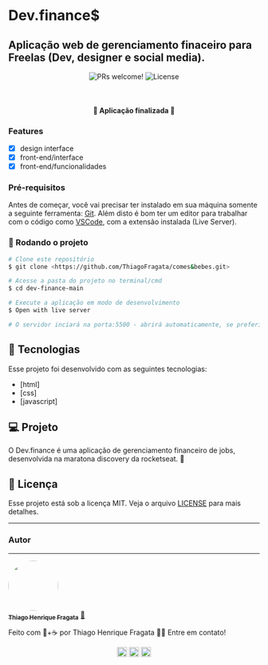 # Dev.finance$

## Aplicação web de gerenciamento finaceiro para Freelas (Dev, designer e social media).

<p align="center">
 <img src="https://img.shields.io/static/v1?label=PRs&message=welcome&color=15C3D6&labelColor=000000" alt="PRs welcome!" />

  <img alt="License" src="https://img.shields.io/static/v1?label=license&message=MIT&color=15C3D6&labelColor=000000">
</p>

<br>
<!-- banner
<p align="center">
  <img alt="Happy" src="public/images/happy.png" width="100%">
</p> -->

<h4 align="center"> 
 🚧 Aplicação finalizada 🚧
</h4>

### Features

- [x] design interface
- [x] front-end/interface
- [x] front-end/funcionalidades

### Pré-requisitos

Antes de começar, você vai precisar ter instalado em sua máquina somente a seguinte ferramenta:
[Git](https://git-scm.com). Além disto é bom ter um editor para trabalhar com o código como [VSCode](https://code.visualstudio.com/), com a extensão instalada (Live Server).

### 🎲 Rodando o projeto

```bash
# Clone este repositório
$ git clone <https://github.com/ThiagoFragata/comes&bebes.git>

# Acesse a pasta do projeto no terminal/cmd
$ cd dev-finance-main

# Execute a aplicação em modo de desenvolvimento
$ Open with live server

# O servidor inciará na porta:5500 - abrirá automaticamente, se preferir acesse <http://localhost:5500>
```

## 🚀 Tecnologias

Esse projeto foi desenvolvido com as seguintes tecnologias:

- [html]
- [css]
- [javascript]

## 💻 Projeto

O Dev.finance é uma aplicação de gerenciamento financeiro de jobs, desenvolvida na maratona discovery da rocketseat. 💜

<!-- 
## 🔖 Layout

Você pode visualizar o layout do projeto através [desse link](https://www.figma.com/file/uGhU5twV20Wm4F8rmSZHKu/Comes-and-Bebes?node-id=0%3A1). Lembrando que você precisa ter uma conta no [Figma](http://figma.com/) para acessá-lo. 
-->

## :memo: Licença

Esse projeto está sob a licença MIT. Veja o arquivo [LICENSE](LICENSE.md) para mais detalhes.

---

### Autor

---

<a href="https://github.com/ThiagoFragata.png">
 <img style="border-radius: 50%;" src="https://github.com/ThiagoFragata.png" width="100px;" alt=""/>
 <br />
 <sub><b>Thiago Henrique Fragata</b></sub></a> <a href="https://app.rocketseat.com.br/me/thiago-fragata-6969" title="Thiago Henrique Fragata">🚀</a>

Feito com 🧡+☕ por Thiago Henrique Fragata 👋🏽 Entre em contato!

<p align="center">
<a href="https://www.linkedin.com/in/thiago-henrique-fragata-2603b5207/" target="blank"><img align="center" src="https://cdn.jsdelivr.net/npm/simple-icons@3.0.1/icons/linkedin.svg" alt="thiagofragata" height="20" width="20" /></a>
<a href="https://www.facebook.com/tfragata" target="blank"><img align="center" src="https://cdn.jsdelivr.net/npm/simple-icons@3.0.1/icons/facebook.svg" alt="thiagofragata" height="20" width="20" /></a>
<a href="https://www.instagram.com/_thiagofragata/" target="blank"><img align="center" src="https://cdn.jsdelivr.net/npm/simple-icons@3.0.1/icons/instagram.svg" alt="thiagofragata" height="20" width="20" /></a>
</p>
